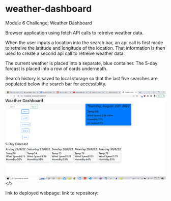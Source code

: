 # weather-dashboard
Module 6 Challenge; Weather Dashboard

Browser application using fetch API calls to retreive weather data. 

When the user inputs a location into the search bar, an api call is first made to retreive the latitude and longitude of the location. That information is then used to create a second api call to retreive weather data. 

The current weather is placed into a separate, blue container. The 5-day forcast is placed into a row of cards underneath.

Search history is saved to local storage so that the last five searches are populated below the search bar for accessiblity. 

<img src="./assets/screenshot.png" alt="weather-dashboard screenshot"></>

link to deployed webpage:
link to repository: